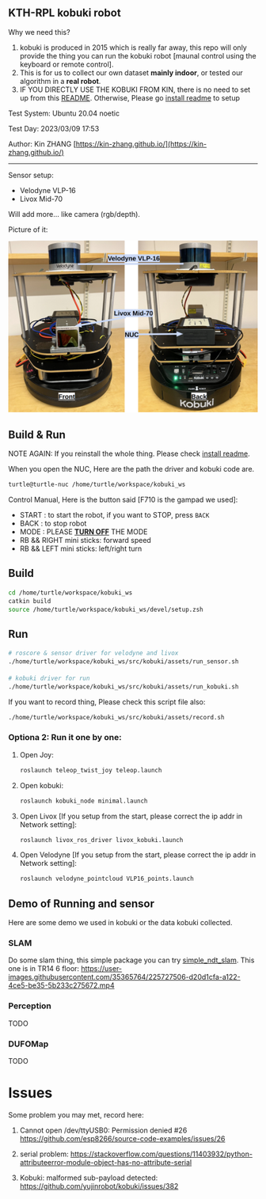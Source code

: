 KTH-RPL kobuki robot
---

Why we need this? 

1. kobuki is produced in 2015 which is really far away, this repo will only provide the thing you can run the kobuki robot [maunal control using the keyboard or remote control].
2. This is for us to collect our own dataset **mainly indoor**, or tested our algorithm in a **real robot**. 
3. IF YOU DIRECTLY USE THE KOBUKI FROM KIN, there is no need to set up from this [README](assets/install/README.md). Otherwise, Please go [install readme](assets/install/README.md) to setup

Test System: Ubuntu 20.04 noetic

Test Day: 2023/03/09 17:53

Author: Kin ZHANG [https://kin-zhang.github.io/](https://kin-zhang.github.io/)

---

Sensor setup:

- Velodyne VLP-16
- Livox Mid-70

Will add more... like camera (rgb/depth).



Picture of it:

![](assets/img/kobuki_sensor_setup.png)

## Build & Run

NOTE AGAIN: If you reinstall the whole thing. Please check [install readme](assets/install/README.md).

When you open the NUC, Here are the path the driver and kobuki code are.

```bash
turtle@turtle-nuc /home/turtle/workspace/kobuki_ws
```

Control Manual, Here is the button said [F710 is the gampad we used]:

- START : to start the robot, if you want to STOP, press `BACK`
- BACK : to stop robot
- MODE : PLEASE **<u>TURN OFF</u>** THE MODE
- RB && RIGHT mini sticks: forward speed
- RB && LEFT mini sticks: left/right turn
 

## Build

```bash
cd /home/turtle/workspace/kobuki_ws
catkin build
source /home/turtle/workspace/kobuki_ws/devel/setup.zsh
```

## Run

```bash
# roscore & sensor driver for velodyne and livox
./home/turtle/workspace/kobuki_ws/src/kobuki/assets/run_sensor.sh

# kobuki driver for run
./home/turtle/workspace/kobuki_ws/src/kobuki/assets/run_kobuki.sh

```

If you want to record thing, Please check this script file also:
```bash
./home/turtle/workspace/kobuki_ws/src/kobuki/assets/record.sh
```

### Optiona 2: Run it one by one:
1. Open Joy:
   ```bash
   roslaunch teleop_twist_joy teleop.launch
   ```

2. Open kobuki:
   ```bash
   roslaunch kobuki_node minimal.launch
   ```

3. Open Livox [If you setup from the start, please correct the ip addr in Network setting]:
   ```bash
   roslaunch livox_ros_driver livox_kobuki.launch
   ```

4. Open Velodyne [If you setup from the start, please correct the ip addr in Network setting]:
   ```bash
   roslaunch velodyne_pointcloud VLP16_points.launch
   ```

## Demo of Running and sensor

Here are some demo we used in kobuki or the data kobuki collected.

### SLAM

Do some slam thing, this simple package you can try [simple_ndt_slam](https://github.com/Kin-Zhang/simple_ndt_slam). This one is in TR14 6 floor:
https://user-images.githubusercontent.com/35365764/225727506-d20d1cfa-a122-4ce5-be35-5b233c275672.mp4

### Perception

TODO

### DUFOMap

TODO

# Issues 

Some problem you may met, record here:

1. Cannot open /dev/ttyUSB0: Permission denied #26 https://github.com/esp8266/source-code-examples/issues/26

2. serial problem: https://stackoverflow.com/questions/11403932/python-attributeerror-module-object-has-no-attribute-serial

3. Kobuki: malformed sub-payload detected: https://github.com/yujinrobot/kobuki/issues/382